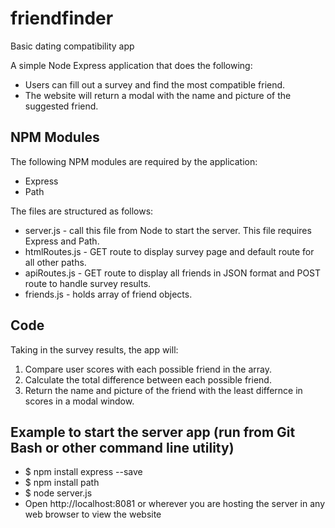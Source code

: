 # friendfinder
Basic dating compatibility app

A simple Node Express application that does the following:
* Users can fill out a survey and find the most compatible friend.
* The website will return a modal with the name and picture of the suggested friend.

## NPM Modules
The following NPM modules are required by the application:
* Express
* Path

The files are structured as follows:
* server.js - call this file from Node to start the server.  This file requires Express and Path.
* htmlRoutes.js - GET route to display survey page and default route for all other paths.
* apiRoutes.js - GET route to display all friends in JSON format and POST route to handle survey results.
* friends.js - holds array of friend objects.

## Code
Taking in the survey results, the app will:
1) Compare user scores with each possible friend in the array.
2) Calculate the total difference between each possible friend.
3) Return the name and picture of the friend with the least differnce in scores in a modal window.

## Example to start the server app (run from Git Bash or other command line utility)
* $ npm install express --save
* $ npm install path
* $ node server.js
* Open http://localhost:8081 or wherever you are hosting the server in any web browser to view the website
